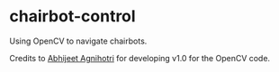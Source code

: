 # chairbot-control
Using OpenCV to navigate chairbots.

Credits to [Abhijeet Agnihotri](https://github.com/abhiagni11) for developing v1.0 for the OpenCV code.
